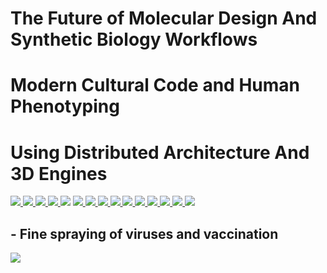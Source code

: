 # The Future of Molecular Design And Synthetic Biology Workflows
# Modern Cultural Code and Human Phenotyping
# Using Distributed Architecture And 3D Engines


<a href="https://www.sidefx.com/">
 <img src="https://koronaebola.github.io/hdni.png"/>
</a>

<a href="https://www.unrealengine.com/">
 <img src="https://koronaebola.github.io/ue.png"/>
</a>


<a href="https://visual-science.com/">
 <img src="https://koronaebola.github.io/vslogot.png"/>
</a>

<a href="https://cepbep.github.io/DNA/"> 
 <img src="https://koronaEbola.github.io/1.png"/>
</a>

 <img src="https://koronaebola.github.io/bbr.png"/>

<a href="https://protocol.ai">
 <img src="https://koronaebola.github.io/2.png" />
</a>

<a href="https://nanome.ai/matryx/">
 <img src="https://koronaebola.github.io/matryx.png" />
</a>

<a href="https://youtu.be/p8yt_7he3mU">
 <img src="https://koronaebola.github.io/4.png" />
</a>

<a href="https://youtu.be/1_mER5qmaVk">
 <img src="https://koronaebola.github.io/tVrs.jpg" />
</a>

<a href="https://cepbep.github.io/DNA/">         
 <img src="https://humanphenotype.github.io/dna.jpg" />
 <img src="https://koronaEbola.github.io/actg.jpg"/>
</a>

<a href="https://www.collaborationspharma.com/megasyn">
 <img src="https://koronaebola.github.io/5.png" />
</a>

<a href="https://nanome.ai/">
 <img src="https://koronaebola.github.io/3.png" />
</a>

<a href="https://www.youtube.com/watch?v=l1qmpCRpzMk">
 <img src="https://koronaebola.github.io/chem.png" />
</a>
<a href="https://huggingface.co/">
 <img src="https://koronaebola.github.io/hf.jpg" />
</a>

## - Fine spraying of viruses and vaccination
<a href="https://youtu.be/FSH1VShvhPE?si=qZZL01wlHUbiBQY4">
 <img src="https://koronaebola.github.io/dr.jpg" />
</a>



<!--

**Here are some ideas to get you started:**

🙋‍♀️ A short introduction - what is your organization all about?
🌈 Contribution guidelines - how can the community get involved?
👩‍💻 Useful resources - where can the community find your docs? Is there anything else the community should know?
🍿 Fun facts - what does your team eat for breakfast?
🧙 Remember, you can do mighty things with the power of [Markdown](https://docs.github.com/github/writing-on-github/getting-started-with-writing-and-formatting-on-github/basic-writing-and-formatting-syntax)
-->
